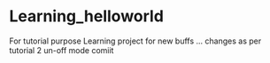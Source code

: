 # Learning_helloworld
For tutorial purpose
Learning project for new buffs ...
changes as per tutorial 2 un-off mode 
comiit

